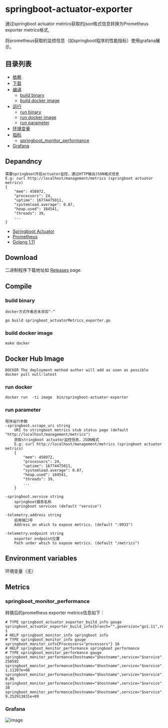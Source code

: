 # springboot-actuator-exporter

通过springboot actuator metrics获取的json格式信息转换为Prometheus exporter metrics格式,

将prometheus获取的监控信息（如springboot程序的性能指标）使用grafana展示。


## 目录列表
* [依赖](#dependency)
* [下载](#download)
* [编译](#compile)
  * [build binary](#build-binary)
  * [build docker image](#build-docker-image)
* [运行](#run)
  * [run binary](#run-binary)
  * [run docker image](#run-docker-image)
  * [run parameter](#run-parameter)
* [环境变量](#environment-variables)
* [指标](#metrics)
  * [springboot_monitor_performance](#springboot_monitor_performance)
* [Grafana](#grafana)



## Depandncy

```text
需要springboot开启actuator监控，通过HTTP输出JSON格式信息
E.g: curl http://localhost/management/metrics (springboot actuator metrics)
{
    "mem": 458972,
    "processors": 24,
    "uptime": 16774475011,
    "systemload.average": 0.87,
    "heap.used": 184541,
    "threads": 39,
    ...
} 

```

* [Springboot Actuator](https://docs.spring.io/spring-boot/docs/current/reference/html/production-ready-endpoints.html)
* [Prometheus](https://prometheus.io/)
* [Golang 1.11](https://golang.org/)


## Download

二进制程序下载地址如 [Releases](https://github.com/liyinda/springboot-actuator-exporter/releases) page.

## Compile

### build binary
```text
docker方式作者还未添加^-^
```

``` shell
go build springboot_actuatorMetrics_exporter.go
```
### build docker image
``` shell
make docker
```

## Docker Hub Image
``` shell
DOCKER The deployment method author will add as soon as possible 
docker pull null:latest
```
### run docker
```
docker run  -ti image  bin/springboot-actuator-exporter
```

### run parameter
```shell
程序运行参数
-springboot.scrape_uri string
    URI to stringboot metrics stub status page (default "http://localhost/management/metrics")
    获取stringboot actuator监控信息，JSON格式
    E.g: curl http://localhost/management/metrics (springboot actuator metrics)
    {
        "mem": 458972,
        "processors": 24,
        "uptime": 16774475011,
        "systemload.average": 0.87,
        "heap.used": 184541,
        "threads": 39,
        ...
    } 

-springboot.service string
    springboot服务名称
    springboot services (default "service")

-telemetry.address string
    启用端口号
    Address on which to expose metrics. (default ":9933")

-telemetry.endpoint string
    exporter endpoint位置
    Path under which to expose metrics. (default "/metrics")

```

## Environment variables

环境变量（无）

## Metrics

### springboot_monitor_performance
转换后的prometheus exporter metrics信息如下：

``` 
# TYPE springboot_actuator_exporter_build_info gauge
springboot_actuator_exporter_build_info{branch="",goversion="go1.11",revision="",version=""} 1
# HELP springboot_monitor_info springboot info
# TYPE springboot_monitor_info gauge
springboot_monitor_info{Processors="processors"} 16
# HELP springboot_monitor_performance springboot performance
# TYPE springboot_monitor_performance gauge
springboot_monitor_performance{hostname="$hostname",service="$service",sys="heap"} 250592
springboot_monitor_performance{hostname="$hostname",service="$service",sys="memory"} 1.11207e+06
springboot_monitor_performance{hostname="$hostname",service="$service",sys="systemload"} 0.06
springboot_monitor_performance{hostname="$hostname",service="$service",sys="threads"} 38
springboot_monitor_performance{hostname="$hostname",service="$service",sys="uptime"} 9.252913831e+09

```

### Grafana

![image](https://github.com/liyinda/springboot-actuator-exporter/blob/master/jpg/grafana.jpg)
